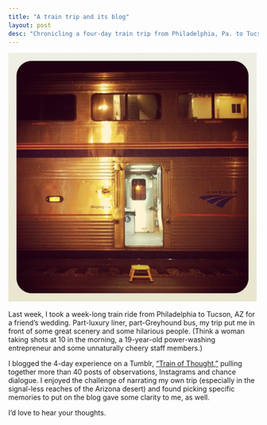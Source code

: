 ```yaml
---
title: "A train trip and its blog"
layout: post
desc: "Chronicling a four-day train trip from Philadelphia, Pa. to Tucson, Ariz."
---
```


![The Sunset Limited train idling outside San Antonio.](/assets/train.png)

Last week, I took a week-long train ride from Philadelphia to Tucson, AZ for a friend’s wedding. Part-luxury liner, part-Greyhound bus, my trip put me in front of some great scenery and some hilarious people. (Think a woman taking shots at 10 in the morning, a 19-year-old power-washing entrepreneur and some unnaturally cheery staff members.)

I blogged the 4-day experience on a Tumblr, [“Train of Thought,”](http://andrewonatrain.tumblr.com/) pulling together more than 40 posts of observations, Instagrams and chance dialogue. I enjoyed the challenge of narrating my own trip (especially in the signal-less reaches of the Arizona desert) and found picking specific memories to put on the blog gave some clarity to me, as well.

I’d love to hear your thoughts.